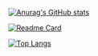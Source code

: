[![Anurag's GitHub stats](https://github-readme-stats.vercel.app/api?username=tsukasa-u&count_private=true&show_icons=true)](https://github.com/anuraghazra/github-readme-stats)


[![Readme Card](https://github-readme-stats.vercel.app/api/pin/?username=tsukasa-u&repo=github-readme-stats)](https://github.com/anuraghazra/github-readme-stats)


[![Top Langs](https://github-readme-stats.vercel.app/api/top-langs/?username=tsukasa-u)](https://github.com/anuraghazra/github-readme-stats)
<!--
**tsukasa-u/tsukasa-u** is a ✨ _special_ ✨ repository because its `README.md` (this file) appears on your GitHub profile.

Here are some ideas to get you started:

- 🔭 I’m currently working on ...
- 🌱 I’m currently learning ...
- 👯 I’m looking to collaborate on ...
- 🤔 I’m looking for help with ...
- 💬 Ask me about ...
- 📫 How to reach me: ...
- 😄 Pronouns: ...
- ⚡ Fun fact: ...
-->
